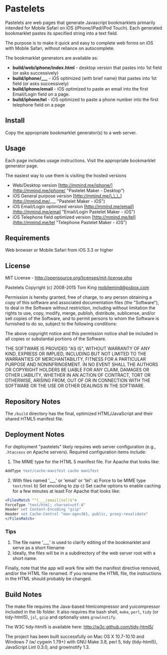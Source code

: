 # Pastelets
Pastelets are web pages that generate Javascript bookmarklets primarily intended for Mobile Safari on iOS (iPhone/iPad/iPod Touch).
Each generated bookmarklet pastes its specified string into a text field.

The purpose is to make it quick and easy to complete web forms on iOS with Mobile Safari, without reliance on autocomplete.

The bookmarklet generators are available as:

+ **build/web/iphone/index.html** - desktop version that pastes into 1st field (or asks successively)
+ <b>build/iphone/\_\_\_</b> - iOS optimized (with brief name) that pastes into 1st field (or asks successively)
+ **build/iphone/email** - iOS optimized to paste an email into the first Email/Login field on a page.
+ **build/iphone/tel** - iOS optimized to paste a phone number into the first telephone field on a page

## Install
Copy the appropriate bookmarklet generator(s) to a web server.

## Usage
Each page includes usage instructions. Visit the appropriate bookmarklet generator page.

The easiest way to use them is visiting the hosted versions

+ Web/Desktop version [http://mmind.me/iphone/](http://mmind.me/iphone/ "Pastelet Maker - Desktop")
+ iOS General purpose version [http://mmind.me/\_\_\_](http://mmind.me/___ "Pastelet Maker - iOS")
+ iOS Email\/Login optimized version [http://mmind.me/email](http://mmind.me/email "Email/Login Pastelet Maker - iOS")
+ iOS Telephone field optimized version [http://mmind.me/tel](http://mmind.me/tel "Telephone Pastelet Maker - iOS")

## Requirements
Web browser or Mobile Safari from iOS 3.3 or higher

## License
MIT License - <http://opensource.org/licenses/mit-license.php>

Pastelets
Copyright (c) 2008-2015 Tom King  <mobilemind@pobox.com>

Permission is hereby granted, free of charge, to any person obtaining
a copy of this software and associated documentation files (the
"Software"), to deal in the Software without restriction, including
without limitation the rights to use, copy, modify, merge, publish,
distribute, sublicense, and/or sell copies of the Software, and to
permit persons to whom the Software is furnished to do so, subject to
the following conditions:

The above copyright notice and this permission notice shall be
included in all copies or substantial portions of the Software.

THE SOFTWARE IS PROVIDED "AS IS", WITHOUT WARRANTY OF ANY KIND,
EXPRESS OR IMPLIED, INCLUDING BUT NOT LIMITED TO THE WARRANTIES OF
MERCHANTABILITY, FITNESS FOR A PARTICULAR PURPOSE AND
NONINFRINGEMENT. IN NO EVENT SHALL THE AUTHORS OR COPYRIGHT HOLDERS BE
LIABLE FOR ANY CLAIM, DAMAGES OR OTHER LIABILITY, WHETHER IN AN ACTION
OF CONTRACT, TORT OR OTHERWISE, ARISING FROM, OUT OF OR IN CONNECTION
WITH THE SOFTWARE OR THE USE OR OTHER DEALINGS IN THE SOFTWARE.

## Repository Notes
The `/build` directory has the final, optimized HTML/JavaScript and their shared HTML5 manifest file.

## Deployment Notes
For deployment "pastelets" likely requires web server configuration (e.g., `.htaccess` on Apache servers).
Required configuration items include:

1. The MIME type for the HTML 5 manifest file. For Apache that looks like:
````apache
AddType text/cache-manifest cache manifest
````

2. With files named '\_\_\_' or 'email' or 'tel':
    a) Force to be MIME type `text/html`
    b) Set encoding to zip
    c) Set cache options to enable caching for a few minutes at least
For Apache that looks like:
````apache
<FilesMatch "^(___|email|tel)$">
ForceType "text/html; charset=utf-8"
Header set Content-Encoding "gzip"
Header set Cache-Control "max-age=361, public, proxy-revalidate"
</FilesMatch>
````

### Tips
1. The file name '\_\_\_' is used to clarify editing of the bookmarklet and serve as a short filename
2. Ideally, the files will be in a subdirectory of the web server root with a short name.

Finally, note that the app will work fine with the manifest directive removed, and/or the HTML file renamed.
If you rename the HTML file, the instructions in the HTML should probably be changed.

## Build Notes
The make file requires the Java-based htmlcompressor and yuicompressor included in the lib
folder. It also requires the bash shell, `make`, `perl`, `tidy` (or tidy-html5), `jsl`,
`gzip` and optionally uses `growlnotify`.

The W3C tidy-html5 is available here: <http://w3c.github.com/tidy-html5/>

The project has been built successfully on Mac OS X 10.7-10.10 and Windows 7 (w/ cygwin 1.79+)
with GNU Make 3.8, perl 5, tidy (tidy-html5), JavaScript Lint 0.3.0, and growlnotify 1.3.
